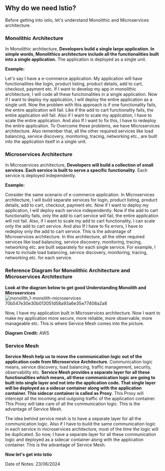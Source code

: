 ## Why do we need Istio?

Before getting into istio, let's understand Monolithic and Microservices architecture.

### Monolithic Architecture

In Monolithic architecture, **Developers build a single large application. In simple words, Monolithics architecture include all the functionalities built into a single application.** The application is deployed as a single unit.<br>

**Example:**

Let's say I have a e-commerce application. My application will have functionalities like login, product listing, product details, add to cart, checkout, payment etc. If I want to develop my app in monolithic architecture, I will code all these functionalities in a single application. Now if I want to deploy my application, I will deploy the entire application as a single unit. Now the problem with this approach is if one functionality fails, the entire application will fail. Like if the add to cart functionality fails, the entire application will fail. Also if I want to scale my application, I have to scale the entire application. And also If I want to fix this, I have to redeploy the entire application. To Overcome these problems, we have Microservices architecture. Also remember that, all the other required services like load balancing, service discovery, monitoring, tracing, networking etc., are built into the application itself in a single unit.


### Microservices Architecture

In Microservices architecture, **Developers will build a collection of small services. Each service is built to serve a specific functionality**. Each service is deployed independently.

**Example:**

Consider the same scenario of e-commerce application. In Microservices architecture, I will build separate services for login, product listing, product details, add to cart, checkout, payment etc. Now if I want to deploy my application, I will deploy each service independently. Now if the add to cart functionality fails, only the add to cart service will fail, the entire application will not fail. Also, if I want to scale my add to cart functionality, I can scale only the add to cart service. And also If I have to fix errors, I have to redeploy only the add to cart service. This is the advantage of Microservices architecture. In this architecture, all the other required services like load balancing, service discovery, monitoring, tracing, networking etc. are built separately for each single service. For example, I have to include load balancing, service discovery, monitoring, tracing, networking etc. for each service.

### Reference Diagram for Monolithic Architecture and Microservices Architecture
**Look at the diagram below to get good Understanding Monolith and Microservices**
![monolith_1-monolith-microservices 70b547e30e30b013051d58a93a6e35e77408a2a8](https://github.com/mathesh-me/istio-study-guide/assets/144098846/51f6d593-a56f-4931-b443-f3ded5fa8528)

Now, I have my application built in Microservices architecture. Now I want to make my application more secure, more reliable, more observable, more manageable etc. This is where Service Mesh comes into the picture.

**Diagram Credit:** AWS



### Service Mesh

**Service Mesh help us to move the communication logic out of the application code from Microservice Architecture**. Communication logic means, service discovery, load balancing, traffic management, security, observability etc. **Service Mesh provides a separate layer for all these functionalities which means, all these communication logic are going to built into single layer and not into the application code. That single layer will be deployed as a sidecar container along with the application container. This sidecar container is called as Proxy**. This Proxy will intercept all the incoming and outgoing traffic of the application container. This Proxy will take care of all the communication logic. This is the advantage of Service Mesh. 

The idea behind service mesh is to have a separate layer for all the communication logic. Also if I have to build the same communication logic in each service in microservices architecture, most of the time the logic will be duplicated. So now, I have a separate layer for all these communication logic and deployed as a sidecar container along with the application container. This is the advantage of Service Mesh.

**Now let's get into Istio**

Date of Notes: 23/06/2024
